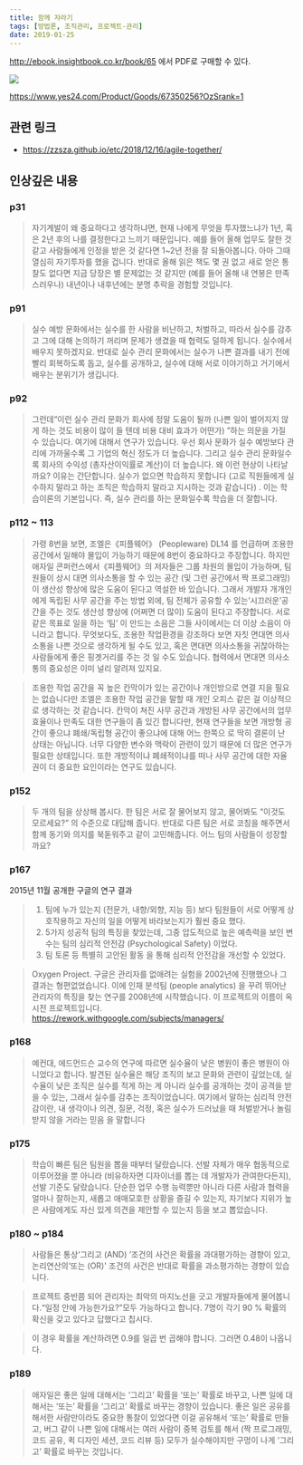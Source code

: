 ```yaml
---
title: 함께 자라기
tags: [방법론, 조직관리, 프로젝트-관리]
date: 2019-01-25
---
```


http://ebook.insightbook.co.kr/book/65 에서 PDF로 구매할 수 있다.

![](https://image.yes24.com/goods/67350256/800x0)

https://www.yes24.com/Product/Goods/67350256?OzSrank=1

## 관련 링크
* https://zzsza.github.io/etc/2018/12/16/agile-together/

## 인상깊은 내용

### p31
> 자기계발이 왜 중요하다고 생각하냐면, 현재 나에게 무엇을 투자했느냐가 1년, 혹은 2년 후의 나를 결정한다고 느끼기 때문입니다. 예를 들어 올해 업무도 잘한 것 같고 사람들에게 인정을 받은 것 같다면 1~2년 전을 잘 되돌아봅니다. 아마 그때 열심히 자기투자를 했을 겁니다. 반대로 올해 읽은 책도 몇 권 없고 새로 얻은 통찰도 없다면 지금 당장은 별 문제없는 것 같지만 (예를 들어 올해 내 연봉은 만족스러우나) 내년이나 내후년에는 분명 추락을 경험할 것입니다.

### p91

> 실수 예방 문화에서는 실수를 한 사람을 비난하고, 처벌하고, 따라서 실수를 감추고 그에 대해 논의하기 꺼리며 문제가 생겼을 때 협력도 덜하게 됩니다. 실수에서 배우지 못하겠지요. 반대로 실수 관리 문화에서는 실수가 나쁜 결과를 내기 전에 빨리 회복하도록 돕고, 실수를 공개하고, 실수에 대해 서로 이야기하고 거기에서 배우는 분위기가 생깁니다.

### p92
> 그런데“이런 실수 관리 문화가 회사에 정말 도움이 될까 (나쁜 일이 벌어지지 않게 하는 것도 비용이 많이 들 텐데 비용 대비 효과가 어떤가) ”하는 의문을 가질 수 있습니다. 여기에 대해서 연구가 있습니다. 우선 회사 문화가 실수 예방보다 관리에 가까울수록 그 기업의 혁신 정도가 더 높습니다. 그리고 실수 관리 문화일수록 회사의 수익성 (총자산이익률로 계산)이 더 높습니다. 왜 이런 현상이 나타날까요? 이유는 간단합니다. 실수가 없으면 학습하지 못합니다 (고로 직원들에게 실수하지 말라고 하는 조직은 학습하지 말라고 지시하는 것과 같습니다) . 이는 학습이론의 기본입니다. 즉, 실수 관리를 하는 문화일수록 학습을 더 잘합니다.

### p112 ~ 113
> 가령 8번을 보면, 조엘은《피플웨어》 (Peopleware) DL14 를 언급하며 조용한 공간에서 일해야 몰입이 가능하기 때문에 8번이 중요하다고 주장합니다. 하지만 애자일 콘퍼런스에서《피플웨어》의 저자들은 그룹 차원의 몰입이 가능하며, 팀원들이 상시 대면 의사소통을 할 수 있는 공간 (및 그런 공간에서 짝 프로그래밍) 이 생산성 향상에 많은 도움이 된다고 역설한 바 있습니다. 그래서 개발자 개개인에게 독립된 사무 공간을 주는 방법 외에, 팀 전체가 공유할 수 있는‘시끄러운’공간을 주는 것도 생산성 향상에 (어쩌면 더 많이) 도움이 된다고 주장합니다. 서로 같은 목표로 일을 하는 ‘팀’ 이 만드는 소음은 그들 사이에서는 더 이상 소음이 아니라고 합니다. 무엇보다도, 조용한 작업환경을 강조하다 보면 자칫 면대면 의사소통을 나쁜 것으로 생각하게 될 수도 있고, 혹은 면대면 의사소통을 귀찮아하는 사람들에게 좋은 핑곗거리를 주는 것 일 수도 있습니다. 협력에서 면대면 의사소통의 중요성은 이미 널리  알려져 있지요.

> 조용한 작업 공간을 꼭 높은 칸막이가 있는 공간이나 개인방으로 연결 지을 필요는 없습니다만 조엘은 조용한 작업 공간을 말할 때 개인 오피스 같은 걸 이상적으로 생각하는 것 같습니다. 칸막이 쳐진 사무 공간과 개방된 사무 공간에서의 업무 효율이나 만족도 대한 연구들이 좀 있긴 합니다만, 현재 연구들을 보면 개방형 공간이 좋으냐 폐쇄/독립형 공간이 좋으냐에 대해 어느 한쪽으 로 딱히 결론이 난 상태는 아닙니다. 너무 다양한 변수와 맥락이 관련이 있기 때문에 더 많은 연구가 필요한 상태입니다. 또한 개방적이냐 폐쇄적이냐를 떠나 사무 공간에 대한 자율권이 더 중요한 요인이라는 연구도 있습니다.

### p152
> 두 개의 팀을 상상해 봅시다. 한 팀은 서로 잘 물어보지 않고, 물어봐도 “이것도 모르세요?” 의 수준으로 대답해 줍니다. 반대로 다른 팀은 서로 코칭을 해주면서 함께 동기와 의지를 북돋워주고 같이 고민해줍니다. 어느 팀의 사람들이 성장할까요?

### p167
2015년 11월 공개한 구글의 연구 결과

> 1. 팀에 누가 있는지 (전문가, 내향/외향, 지능 등) 보다 팀원들이 서로 어떻게 상호작용하고 자신의 일을 어떻게 바라보는지가 훨씬 중요 했다.
> 2. 5가지 성공적 팀의 특징을 찾았는데, 그중 압도적으로 높은 예측력을 보인 변수는 팀의 심리적 안전감 (Psychological Safety) 이었다.
> 3. 팀 토론 등 특별히 고안된 활동 을 통해 심리적 안전감을 개선할 수 있었다.

> Oxygen Project. 구글은 관리자를 없애려는 실험을 2002년에 진행했으나 그 결과는 형편없었습니다. 이에 인재 분석팀 (people analytics) 을 꾸려 뛰어난 관리자의 특징을 찾는 연구를 2008년에 시작했습니다. 이 프로젝트의 이름이 옥시전 프로젝트입니다. https://rework.withgoogle.com/subjects/managers/

### p168

> 예컨대, 에드먼드슨 교수의 연구에 따르면 실수율이 낮은 병원이 좋은 병원이 아니었다고 합니다. 발견된 실수율은 해당 조직의 보고 문화와 관련이 깊었는데, 실수율이 낮은 조직은 실수를 적게 하는 게 아니라 실수를 공개하는 것이 공격을 받을 수 있는, 그래서 실수를 감추는 조직이었습니다.
> 여기에서 말하는 심리적 안전감이란, 내 생각이나 의견, 질문, 걱정, 혹은 실수가 드러났을 때 처벌받거나 놀림받지 않을 거라는 믿음 을 말합니다

### p175

> 학습이 빠른 팀은 팀원을 뽑을 때부터 달랐습니다. 선발 자체가 매우 협동적으로 이루어졌을 뿐 아니라 (비유하자면 디자이너를 뽑는 데 개발자가 관여한다든지), 선발 기준도 달랐습니다. 단순한 업무 수행 능력뿐만 아니라 다른 사람과 협력을 얼마나 잘하는지, 새롭고 애매모호한 상황을 즐길 수 있는지, 자기보다 지위가 높은 사람에게도 자신 있게 의견을 제안할 수 있는지 등을 보고 뽑았습니다.

### p180 ~ p184

> 사람들은 통상‘그리고 (AND) ’조건의 사건은 확률을 과대평가하는 경향이 있고, 논리연산의‘또는 (OR)' 조건의 사건은 반대로 확률을 과소평가하는 경향이 있습니다.

> 프로젝트 중반쯤 되어 관리자는 최악의 마지노선을 긋고 개발자들에게 물어봅니다.“일정 안에 가능한가요?”모두 가능하다고 합니다. 7명이 각기 90 % 확률의 확신을 갖고 있다고 답했다고 칩시다.

> 이 경우 확률을 계산하려면 0.9를 일곱 번 곱해야 합니다. 그러면 0.48이 나옵니다.

### p189

> 애자일은 좋은 일에 대해서는 ‘그리고’ 확률을 ‘또는’ 확률로 바꾸고, 나쁜 일에 대해서는 ‘또는’ 확률을 ‘그리고’ 확률로 바꾸는 경향이 있습니다. 좋은 일은 공유를 해서한 사람만이라도 중요한 통찰이 있었다면 이걸 공유해서 ‘또는’ 확률로 만들고, 버그 같이 나쁜 일에 대해서는 여러 사람이 중복 검토를 해서 (짝 프로그래밍, 코드 공유, 퀵 디자인 세션, 코드 리뷰 등) 모두가 실수해야지만 구멍이 나게 ‘그리고’ 확률로 바꾸는 것입니다.
